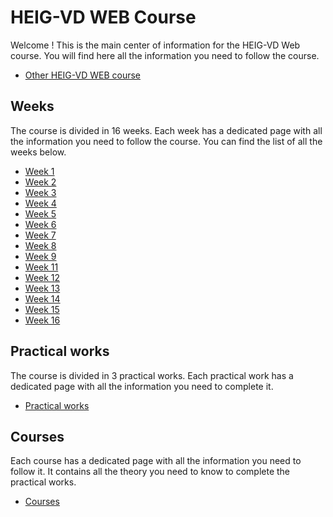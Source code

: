 # HEIG-VD WEB Course

Welcome ! This is the main center of information for the HEIG-VD Web course. You will find here all the information you need to follow the course.

- [Other HEIG-VD WEB course](https://web-classroom.github.io/)


## Weeks

The course is divided in 16 weeks. Each week has a dedicated page with all the information you need to follow the course. You can find the list of all the weeks below.

- [Week 1](./weeks/week-1.md)
- [Week 2](./weeks/week-2.md)
- [Week 3](./weeks/week-3.md)
- [Week 4](./weeks/week-4.md)
- [Week 5](./weeks/week-5.md)
- [Week 6](./weeks/week-6.md)
- [Week 7](./weeks/week-7.md)
- [Week 8](./weeks/week-8.md)
- [Week 9](./weeks/week-9.md)
- [Week 11](./weeks/week-11/index.md)
- [Week 12](./weeks/week-12/index.md)
- [Week 13](./weeks/week-13.md)
- [Week 14](./weeks/week-14/index.md)
- [Week 15](./weeks/week-15/index.md)
- [Week 16](./weeks/week-16/index.md)


## Practical works

The course is divided in 3 practical works. Each practical work has a dedicated page with all the information you need to complete it.

- [Practical works](./practical-works/index.md)

## Courses

Each course has a dedicated page with all the information you need to follow it. It contains all the theory you need to know to complete the practical works.

- [Courses](./courses/index.md)
